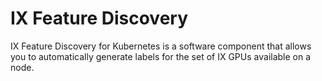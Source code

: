 # IX Feature Discovery

IX Feature Discovery for Kubernetes is a software component that allows you to automatically generate labels for the set of IX GPUs available on a node.
